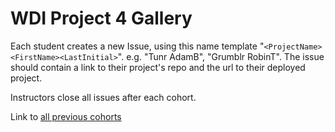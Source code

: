 # WDI Project 4 Gallery

Each student creates a new Issue, using this name template "`<ProjectName> <FirstName><LastInitial>`".  e.g. "Tunr AdamB", "Grumblr RobinT".  The issue should contain a link to their project's repo and the url to their deployed project.

Instructors close all issues after each cohort.

Link to [all previous cohorts](https://github.com/ga-dc/wdi-project4-gallery/issues?q=is%3Aissue+is%3Aclosed)
